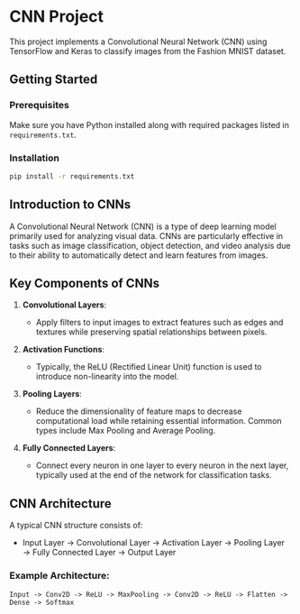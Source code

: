 # CNN Project

This project implements a Convolutional Neural Network (CNN) using TensorFlow and Keras to classify images from the Fashion MNIST dataset.


## Getting Started

### Prerequisites

Make sure you have Python installed along with required packages listed in `requirements.txt`.

### Installation

```bash
pip install -r requirements.txt
```

## Introduction to CNNs
A Convolutional Neural Network (CNN) is a type of deep learning model primarily used for analyzing visual data. CNNs are particularly effective in tasks such as image classification, object detection, and video analysis due to their ability to automatically detect and learn features from images.


## Key Components of CNNs
1. **Convolutional Layers**:
   - Apply filters to input images to extract features such as edges and textures while preserving spatial relationships between pixels.

2. **Activation Functions**:
   - Typically, the ReLU (Rectified Linear Unit) function is used to introduce non-linearity into the model.

3. **Pooling Layers**:
   - Reduce the dimensionality of feature maps to decrease computational load while retaining essential information. Common types include Max Pooling and Average Pooling.

4. **Fully Connected Layers**:
   - Connect every neuron in one layer to every neuron in the next layer, typically used at the end of the network for classification tasks.

## CNN Architecture
A typical CNN structure consists of:
- Input Layer → Convolutional Layer → Activation Layer → Pooling Layer → Fully Connected Layer → Output Layer

### Example Architecture:
```plaintext
Input -> Conv2D -> ReLU -> MaxPooling -> Conv2D -> ReLU -> Flatten -> Dense -> Softmax
